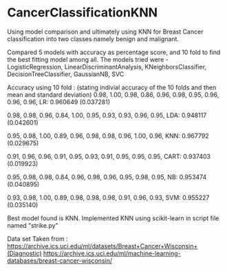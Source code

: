 # CancerClassificationKNN
Using model comparison and ultimately using KNN for Breast Cancer classification into two classes namely benign and malignant.

Compared 5 models with accuracy as percentage score, and 10 fold to find the best fitting model among all.
The models tried were - 
LogisticRegression, LinearDiscriminantAnalysis, KNeighborsClassifier, DecisionTreeClassifier, GaussianNB, SVC 

Accuracy using 10 fold : (stating indivial accuracy of the 10 folds and then mean and standard deviation)
0.98, 1.00, 0.98, 0.86, 0.96, 0.98, 0.95, 0.96, 0.96, 0.96, 
LR: 0.960649 (0.037281)

0.98, 0.98, 0.96, 0.84, 1.00, 0.95, 0.93, 0.93, 0.96, 0.95, 
LDA: 0.948117 (0.042601)

0.95, 0.98, 1.00, 0.89, 0.96, 0.98, 0.98, 0.96, 1.00, 0.96, 
KNN: 0.967792 (0.029675)

0.91, 0.96, 0.96, 0.91, 0.95, 0.93, 0.91, 0.95, 0.95, 0.95, 
CART: 0.937403 (0.019923)

0.95, 0.98, 0.98, 0.84, 0.96, 0.98, 0.96, 0.95, 0.98, 0.95, 
NB: 0.953474 (0.040895)

0.93, 0.98, 1.00, 0.89, 0.98, 0.98, 0.98, 0.91, 0.96, 0.93, 
SVM: 0.955227 (0.035140)

Best model found is KNN.
Implemented KNN using scikit-learn in script file named "strike.py"

Data set Taken from : https://archive.ics.uci.edu/ml/datasets/Breast+Cancer+Wisconsin+(Diagnostic)
https://archive.ics.uci.edu/ml/machine-learning-databases/breast-cancer-wisconsin/

